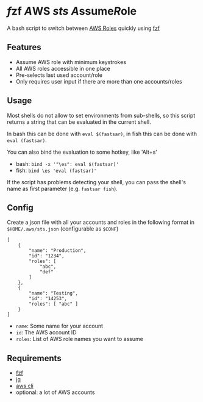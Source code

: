 # *f*zf *A*WS *sts* *A*ssume*R*ole

A bash script to switch between
[AWS Roles](https://docs.aws.amazon.com/STS/latest/APIReference/API_AssumeRole.html)
quickly using
[fzf](https://github.com/junegunn/fzf)

## Features
- Assume AWS role with minimum keystrokes
- All AWS roles accessible in one place
- Pre-selects last used account/role
- Only requires user input if there are more than one accounts/roles

## Usage
Most shells do not allow to set environments from sub-shells,
so this script returns a string that can be evaluated in the current shell.

In bash this can be done with `eval $(fastsar)`,
in fish this can be done with `eval (fastsar)`.

You can also bind the evaluation to some hotkey, like 'Alt+s'

- bash: `bind -x '"\es": eval $(fastsar)'`
- fish: `bind \es 'eval (fastsar)'`


If the script has problems detecting your shell, you can pass the shell's name
as first parameter (e.g. `fastsar fish`).

## Config
Create a json file with all your accounts and roles in the following format in
`$HOME/.aws/sts.json` (configurable as `$CONF`)

```
[
    {
        "name": "Production",
        "id": "1234",
        "roles": [
            "abc",
            "def"
        ]
    },
    {
        "name": "Testing",
        "id": "14253",
        "roles": [ "abc" ]
    }
]
```

- `name`: Some name for your account
- `id`: The AWS account ID
- `roles`: List of AWS role names you want to assume

## Requirements
- [fzf](https://github.com/junegunn/fzf)
- [jq](https://github.com/stedolan/jq)
- [aws cli](https://github.com/aws/aws-cli)
- optional: a lot of AWS accounts
